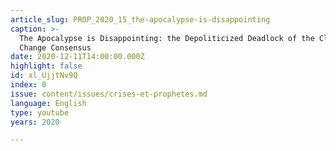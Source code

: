 ```yaml
---
article_slug: PROP_2020_15_the-apocalypse-is-disappointing
caption: >-
  The Apocalypse is Disappointing: the Depoliticized Deadlock of the Climate
  Change Consensus
date: 2020-12-11T14:00:00.000Z
highlight: false
id: xl_UjjtNv9Q
index: 0
issue: content/issues/crises-et-prophetes.md
language: English
type: youtube
years: 2020

---
```

